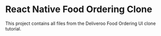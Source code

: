 # React Native Food Ordering Clone

This project contains all files from the Deliveroo Food Ordering UI clone tutorial.


